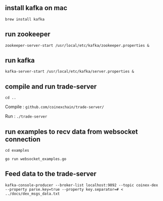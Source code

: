 ## install kafka on mac

`brew install kafka`

## run zookeeper

`zookeeper-server-start /usr/local/etc/kafka/zookeeper.properties &`

## run kafka

`kafka-server-start /usr/local/etc/kafka/server.properties &`

## compile and run trade-server

`cd ..`

Compile : `github.com/coinexchain/trade-server/`

Run : `./trade-server`

## run examples to recv data from websocket connection

`cd examples`

`go run websocket_examples.go` 

## Feed data to the trade-server 

`kafka-console-producer --broker-list localhost:9092 --topic coinex-dex  --property parse.key=true --property key.separator=# < ../docs/dex_msgs_data.txt`

